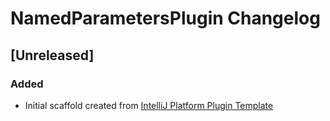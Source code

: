 <!-- Keep a Changelog guide -> https://keepachangelog.com -->

# NamedParametersPlugin Changelog

## [Unreleased]
### Added
- Initial scaffold created from [IntelliJ Platform Plugin Template](https://github.com/JetBrains/intellij-platform-plugin-template)
